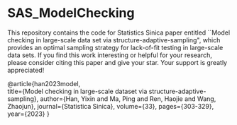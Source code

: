 # SAS_ModelChecking

This repository contains the code for Statistics Sinica paper entitled ``Model checking in large-scale data set via structure-adaptive-sampling", which provides an optimal sampling strategy for lack-of-fit testing in large-scale data sets. If you find this work interesting or helpful for your research, please consider citing this paper and give your star. Your support is greatly appreciated!

@article{han2023model,    
  title={Model checking in large-scale dataset via structure-adaptive-sampling},
  author={Han, Yixin and Ma, Ping and Ren, Haojie and Wang, Zhaojun},
  journal={Statistica Sinica},
  volume={33},
  pages={303-329},
  year={2023}
}
